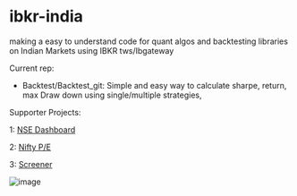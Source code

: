 # ibkr-india
<p>making a easy to understand code for quant algos and backtesting libraries on Indian Markets using IBKR tws/Ibgateway</p>

Current rep:
  + Backtest/Backtest_git: Simple and easy way to calculate sharpe, return, max Draw down using single/multiple strategies,

Supporter Projects:

1: <a href="https://github.com/bbmusa/NSE-Stock-Dashboard">NSE Dashboard</a>

2: <a href="https://github.com/bbmusa/Nifty-PE">Nifty P/E</a>

3: <a href="https://github.com/bbmusa/stock_screener_nifty50">Screener</a>

![image](https://user-images.githubusercontent.com/65719349/201109022-a7924944-d5fc-4a40-8772-295857cd7551.png)
